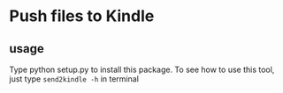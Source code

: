 # Push files to Kindle
## usage 
Type python setup.py to install this package.
To see how to use this tool, just type `send2kindle -h` in terminal
